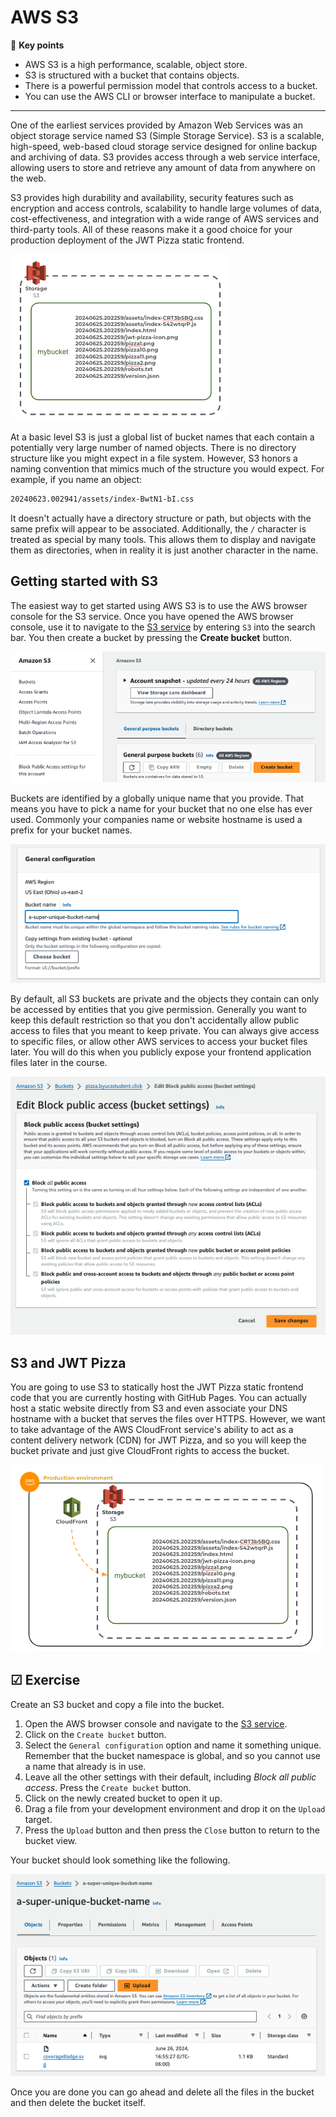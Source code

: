 # AWS S3

🔑 **Key points**

- AWS S3 is a high performance, scalable, object store.
- S3 is structured with a bucket that contains objects.
- There is a powerful permission model that controls access to a bucket.
- You can use the AWS CLI or browser interface to manipulate a bucket.

---

One of the earliest services provided by Amazon Web Services was an object storage service named S3 (Simple Storage Service). S3 is a scalable, high-speed, web-based cloud storage service designed for online backup and archiving of data. S3 provides access through a web service interface, allowing users to store and retrieve any amount of data from anywhere on the web.

S3 provides high durability and availability, security features such as encryption and access controls, scalability to handle large volumes of data, cost-effectiveness, and integration with a wide range of AWS services and third-party tools. All of these reasons make it a good choice for your production deployment of the JWT Pizza static frontend.

![S3 bucket](s3Bucket.png)

At a basic level S3 is just a global list of bucket names that each contain a potentially very large number of named objects. There is no directory structure like you might expect in a file system. However, S3 honors a naming convention that mimics much of the structure you would expect. For example, if you name an object:

```txt
20240623.002941/assets/index-BwtN1-bI.css
```

It doesn't actually have a directory structure or path, but objects with the same prefix will appear to be associated. Additionally, the `/` character is treated as special by many tools. This allows them to display and navigate them as directories, when in reality it is just another character in the name.

## Getting started with S3

The easiest way to get started using AWS S3 is to use the AWS browser console for the S3 service. Once you have opened the AWS browser console, use it to navigate to the [S3 service](https://console.aws.amazon.com/s3/buckets) by entering `S3` into the search bar. You then create a bucket by pressing the **Create bucket** button.

![Create bucket button](createBucketButton.png)

Buckets are identified by a globally unique name that you provide. That means you have to pick a name for your bucket that no one else has ever used. Commonly your companies name or website hostname is used a prefix for your bucket names.

![Create bucket](createBucket.png)

By default, all S3 buckets are private and the objects they contain can only be accessed by entities that you give permission. Generally you want to keep this default restriction so that you don't accidentally allow public access to files that you meant to keep private. You can always give access to specific files, or allow other AWS services to access your bucket files later. You will do this when you publicly expose your frontend application files later in the course.

![Public bucket access](publicBucketAccess.png)

## S3 and JWT Pizza

You are going to use S3 to statically host the JWT Pizza static frontend code that you are currently hosting with GitHub Pages. You can actually host a static website directly from S3 and even associate your DNS hostname with a bucket that serves the files over HTTPS. However, we want to take advantage of the AWS CloudFront service's ability to act as a content delivery network (CDN) for JWT Pizza, and so you will keep the bucket private and just give CloudFront rights to access the bucket.

![CloudFront access](cloudFrontAccess.png)

## ☑ Exercise

Create an S3 bucket and copy a file into the bucket.

1. Open the AWS browser console and navigate to the [S3 service](https://console.aws.amazon.com/s3/buckets).
1. Click on the `Create bucket` button.
1. Select the `General configuration` option and name it something unique. Remember that the bucket namespace is global, and so you cannot use a name that already is in use.
1. Leave all the other settings with their default, including _Block all public access_. Press the `Create bucket` button.
1. Click on the newly created bucket to open it up.
1. Drag a file from your development environment and drop it on the `Upload` target.
1. Press the `Upload` button and then press the `Close` button to return to the bucket view.

Your bucket should look something like the following.

![Bucket with file](bucketWithFile.png)

Once you are done you can go ahead and delete all the files in the bucket and then delete the bucket itself.
